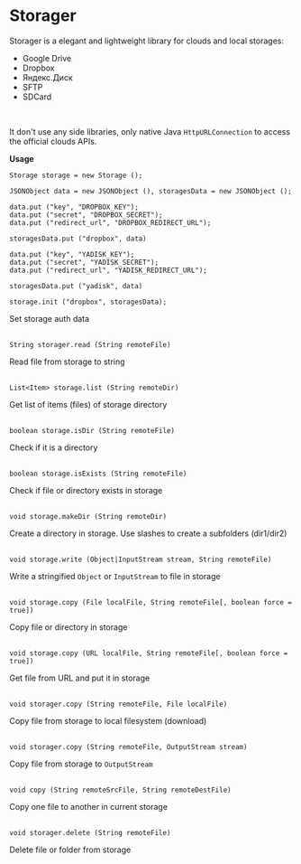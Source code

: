 # Storager
Storager is a elegant and lightweight library for clouds and local storages:

- Google Drive
- Dropbox
- Яндекс.Диск
- SFTP
- SDCard<br>
<br>

It don't use any side libraries, only native Java `HttpURLConnection` to access the official clouds APIs.

**Usage**

    Storage storage = new Storage ();
    
    JSONObject data = new JSONObject (), storagesData = new JSONObject ();
    
    data.put ("key", "DROPBOX_KEY");
    data.put ("secret", "DROPBOX_SECRET");
    data.put ("redirect_url", "DROPBOX_REDIRECT_URL");
	
    storagesData.put ("dropbox", data)
  
    data.put ("key", "YADISK_KEY");
    data.put ("secret", "YADISK_SECRET");
    data.put ("redirect_url", "YADISK_REDIRECT_URL");
	
    storagesData.put ("yadisk", data)
  
    storage.init ("dropbox", storagesData);
    
Set storage auth data<br>
<br>

    String storager.read (String remoteFile)
Read file from storage to string<br>
<br>

    List<Item> storage.list (String remoteDir)
Get list of items (files) of storage directory<br>
<br>

    boolean storage.isDir (String remoteFile)
Check if it is a directory<br>
<br>

    boolean storage.isExists (String remoteFile)
Check if file or directory exists in storage<br>
<br>

    void storage.makeDir (String remoteDir)
Create a directory in storage. Use slashes to create a subfolders (dir1/dir2)<br>
<br>

    void storage.write (Object|InputStream stream, String remoteFile)
Write a stringified `Object` or `InputStream` to file in storage<br>
<br>

    void storage.copy (File localFile, String remoteFile[, boolean force = true])
Copy file or directory in storage<br>
<br>

    void storage.copy (URL localFile, String remoteFile[, boolean force = true])
Get file from URL and put it in storage<br>
<br>

    void storager.copy (String remoteFile, File localFile)
Copy file from storage to local filesystem (download)<br>
<br>

    void storager.copy (String remoteFile, OutputStream stream)
Copy file from storage to `OutputStream`<br>
<br>

    void copy (String remoteSrcFile, String remoteDestFile)
Copy one file to another in current storage<br>
<br>

    void storager.delete (String remoteFile)
Delete file or folder from storage<br>
<br>
